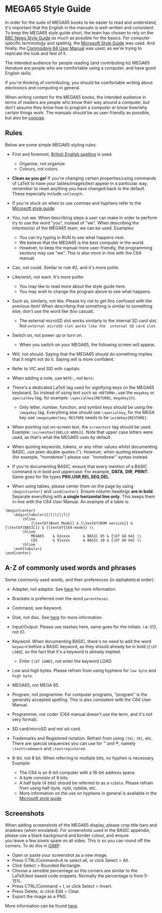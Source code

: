 # MEGA65 Style Guide

In order for the suite of MEGA65 books to be easier to read and understand,
it's important that the English in the manuals is well-written and
consistent. To keep the MEGA65 style guide short, the team has chosen
to rely on the [BBC News Style Guide](https://www.bbc.co.uk/newsstyleguide/)
as much as possible for the basics. For computer specific terminology and spelling, the
[Microsoft Style Guide](https://docs.microsoft.com/en-us/style-guide/welcome/) was used. And finally,
the [Commodore 64 User Manual](http://www.zimmers.net/anonftp/pub/cbm/c64/manuals/C64_User_Manual_1984_2nd_Edition.pdf) 
was used, as we're trying to replicate the look and feel of it.

The intended audience for people reading (and contributing to) MEGA65 literature are people who are comfortable using 
a computer, and have good English skills.

If you're thinking of contributing, you should be comfortable writing about electronics and computing in general.

When writing content for the MEGA65 books, the intended audience in terms of readers are people who know their way 
around a computer, but don't assume they know how to program a computer or know how/why certain things work. The 
manuals should be as user-friendly as possible, but also be
[concise](https://docs.microsoft.com/en-us/style-guide/word-choice/use-simple-words-concise-sentences).

## Rules
Below are some simple MEGA65 styling rules:

* First and foremost, 
  [British English spelling](https://www.bbc.co.uk/newsstyleguide/grammar-spelling-punctuation#spelling) is used.
    * Organise, not organize.
    * Colours, not colors.

* **Clean as you go!** If you're changing certain properties/using commands of LaTeX to have your tables/images/text 
  appear in a particular way, remember to reset anything you have changed back to the default. These especially include
  `setlength`.  

* If you're stuck on when to use commas and hyphens refer to the 
  [Microsoft style guide](https://docs.microsoft.com/en-us/style-guide/punctuation/commas).

* You, not we. When describing steps a user can make in order to perform try to use
  the word "you", instead of "we". When describing the intention(s) of the MEGA65 team,
  we can be used. Examples:
    * You can try typing in RUN to see what happens next.
    * We believe that the MEGA65 is the best computer in the world.
    * However, to keep the manual more user-friendly, the programming sections may use "we". This is also more in-line 
      with the C64 manual.

* Can, not could. Similar to rule #2, and it's more polite.

* Like/wish, not want. It's more polite:
    * You may like to read more about the style guide here.
    * You may wish to change the program above to see what happens.

* Such as, similarly, not like. Please try not to get this confused with the previous item! When describing that 
  something is similar to something else, don't use the word like (too casual).
  * The external microSD slot works similarly to the internal SD card slot. Not `external microSD slot works like the 
    internal SD card slot`.

* Switch on, not power up or turn on.
    * When you switch on your MEGA65, the following screen will appear.

* Will, not should. Saying that the MEGA65 _should_ do something implies that it might
  not do it. Saying will is more confident.

* Refer to VIC and SID with capitals.

* When adding a note, use `NOTE:`, not `Note:`

* There's a dedicated LaTeX tag used for signifying keys on the MEGA65 keyboard. So instead of using text such 
  as `<RETURN>`,   use the `megakey` or `specialkey` tag, for example: `\specialkey{RETURN}`, `megakey{X}`.
  * Only letter, number, function, and symbol keys should be using the `\megakey` tag. Everything else should 
    use `\specialkey`, for the MEGA key use `\megasymbolkey`. `RESTORE` needs to be `\widekey{RESTORE}`.

* When pointing out on-screen text, the `screentext` tag should be used. Example: `\screentext{HELLO WORLD}`. 
  Note that upper case letters were used, as that's what the MEGA65 uses by default.

* When quoting keywords, tokens, or any other values whilst documenting BASIC, use plain double quotes ("). However, 
  when quoting elsewhere (for example, "homebrew") please use ``homebrew'' syntax instead.

* If you're documenting BASIC, ensure that every mention of a BASIC command is in bold and uppercase. For example,
  __DATA__, __DIR__, __PRINT__. Same goes for file types __PRG__,__USR__,__REL__,__SEQ__,__DEL__.

* When using tables, please center them on the page by using `\begin{center}` and `\end{center}`. Ensure column 
  headings **are in bold**. Separate everything with **a single horizontal line only**. This keeps them in-line with 
  the 
  C64 User Manual. An example of a table is:
```text
\begin{center}
    \begin{tabular}{|l|l|l|l|}
        \hline
            {\textbf{Boot Mode}} & {\textbf{ROM version}} & {\textbf{BASIC}} & {\textbf{C64-mode}} \\
        \hline
            MEGA65    & 92xxxx      & BASIC 65 & {\bf GO 64} \\
            C65       & 91xxxx      & BASIC 10 & {\bf GO 64} \\
        \hline
    \end{tabular}
\end{center}

```


## A-Z of commonly used words and phrases
Some commonly used words, and their preferences (in alphabetical order):

* Adapter, not adaptor. See 
  [here](https://english.stackexchange.com/questions/22537/which-is-the-proper-spelling-adapter-or-adaptor)
  for more information. 

* Brackets is preferred over the word `parentheses`.

* Command, see Keyword.

* Disk, not disc. See [here](https://en.wikipedia.org/wiki/Spelling_of_disc#UK_vs._US) for more information.

* Input/Output. Please use slashes here, same goes for the initials. i.e: I/O, not IO.

* Keyword. When documenting BASIC, there's no need to add the word `keyword` before a BASIC keyword, as they
  should already be in bold (`{\bf LOAD`), so the fact that it's a keyword is already implied.
  * Enter `{\bf LOAD}`, not enter the keyword LOAD. 

* Low and high bytes. Please refrain from using hyphens for `low byte` and `high byte`.

* MEGA65, not MEGA 65.

* Program, not programme. For computer programs, "program" is the generally accepted
  spelling. This is also consistent with the C64 User Manual.

* Programmer, not coder (C64 manual doesn't use the term, and it's not very formal).

* SD card/microSD and not sd-card.

* Trademarks and Registered notation. Refrain from using `(tm)`, `(R)`, etc. There are special sequences you can use for
  ™ and ®, namely `\texttrademark` and `\textregistered`.

* 8-bit, not 8 bit. When referring to multiple bits, no hyphen is necessary. Example:
  * The C64 is an 8-bit computer with a 16-bit address space.
  * A byte consists of 8 bits.
  * A half byte (4 bits) should be referred to as a `nibble`. Please refrain from using half-byte, nybl, nybble, etc.
  * More information on the use on hyphens in general is available in the 
    [Microsoft style guide](https://docs.microsoft.com/en-us/style-guide/punctuation/dashes-hyphens/hyphens)


## Screenshots
When adding screenshots of the MEGA65 display, please crop title bars and shadows (when emulated).
For screenshots used in the BASIC appendix, please use a black background and border colour, and ensure     
you leave a few pixels spare on all sides. This is so you can round off the corners. To do this in 
[GIMP](https://www.gimp.org/):
  * Open or paste your screenshot as a new image.
  * Press CTRL/Command+A to select all, or click Select > All.
  * Click Select > Rounded Rectangle.
  * Choose a sensible percentage so the corners are similar to the LaTeX/text based code snippets. Normally the 
    percentage is from 5-15%.
  * Press CTRL/Command + I, or click Select > Invert.
  * Press Delete, or click Edit > Clear.
  * Export the image as a PNG.

More information can be found [here](https://alvinalexander.com/design/how-to-create-rounded-rectangle-in-gimp/).
